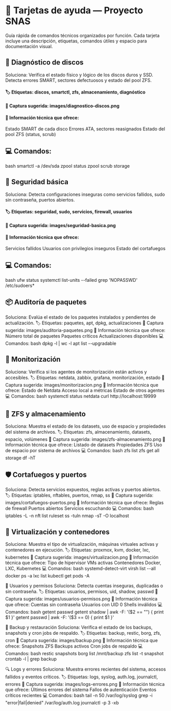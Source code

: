 # 🧪 Tarjetas de ayuda — Proyecto SNAS
Guía rápida de comandos técnicos organizados por función. Cada tarjeta incluye una descripción, etiquetas, comandos útiles y espacio para documentación visual.

## 🔧 Diagnóstico de discos
Soluciona: Verifica el estado físico y lógico de los discos duros y SSD. Detecta errores SMART, sectores defectuosos y estado del pool ZFS.
#### 🏷️ Etiquetas: discos, smartctl, zfs, almacenamiento, diagnóstico
#### 📸 Captura sugerida: images/diagnostico-discos.png
#### 📄 Información técnica que ofrece:
Estado SMART de cada disco
Errores ATA, sectores reasignados
Estado del pool ZFS (status, scrub)
##   💻 Comandos:
bash
smartctl -a /dev/sda
zpool status
zpool scrub storage


## 🔐 Seguridad básica
Soluciona: Detecta configuraciones inseguras como servicios fallidos, sudo sin contraseña, puertos abiertos.
#### 🏷️ Etiquetas: seguridad, sudo, servicios, firewall, usuarios
#### 📸 Captura sugerida: images/seguridad-basica.png
#### 📄 Información técnica que ofrece:
Servicios fallidos
Usuarios con privilegios inseguros
Estado del cortafuegos
## 💻 Comandos:
bash
ufw status
systemctl list-units --failed
grep 'NOPASSWD' /etc/sudoers*


## 📦 Auditoría de paquetes
Soluciona: Evalúa el estado de los paquetes instalados y pendientes de actualización.
🏷️ Etiquetas: paquetes, apt, dpkg, actualizaciones
📸 Captura sugerida: images/auditoria-paquetes.png
📄 Información técnica que ofrece:
Número total de paquetes
Paquetes críticos
Actualizaciones disponibles
💻 Comandos:
bash
dpkg -l | wc -l
apt list --upgradable


## 📡 Monitorización
Soluciona: Verifica si los agentes de monitorización están activos y accesibles.
🏷️ Etiquetas: netdata, zabbix, grafana, monitorización, estado
📸 Captura sugerida: images/monitorizacion.png
📄 Información técnica que ofrece:
Estado de Netdata
Acceso local a métricas
Estado de otros agentes
💻 Comandos:
bash
systemctl status netdata
curl http://localhost:19999


## 🧱 ZFS y almacenamiento
Soluciona: Muestra el estado de los datasets, uso de espacio y propiedades del sistema de archivos.
🏷️ Etiquetas: zfs, almacenamiento, datasets, espacio, volúmenes
📸 Captura sugerida: images/zfs-almacenamiento.png
📄 Información técnica que ofrece:
Listado de datasets
Propiedades ZFS
Uso de espacio por sistema de archivos
💻 Comandos:
bash
zfs list
zfs get all storage
df -hT


## 🛡️ Cortafuegos y puertos
Soluciona: Detecta servicios expuestos, reglas activas y puertos abiertos.
🏷️ Etiquetas: iptables, nftables, puertos, nmap, ss
📸 Captura sugerida: images/cortafuegos-puertos.png
📄 Información técnica que ofrece:
Reglas de firewall
Puertos abiertos
Servicios escuchando
💻 Comandos:
bash
iptables -L -n
nft list ruleset
ss -tuln
nmap -sT -O localhost


## 🧬 Virtualización y contenedores
Soluciona: Muestra el tipo de virtualización, máquinas virtuales activas y contenedores en ejecución.
🏷️ Etiquetas: proxmox, kvm, docker, lxc, kubernetes
📸 Captura sugerida: images/virtualizacion.png
📄 Información técnica que ofrece:
Tipo de hipervisor
VMs activas
Contenedores Docker, LXC, Kubernetes
💻 Comandos:
bash
systemd-detect-virt
virsh list --all
docker ps -a
lxc list
kubectl get pods -A


🧾 Usuarios y permisos
Soluciona: Detecta cuentas inseguras, duplicadas o sin contraseña.
🏷️ Etiquetas: usuarios, permisos, uid, shadow, passwd
📸 Captura sugerida: images/usuarios-permisos.png
📄 Información técnica que ofrece:
Cuentas sin contraseña
Usuarios con UID 0
Shells inválidos
💻 Comandos:
bash
getent passwd
getent shadow | awk -F: '($2 == "") { print $1 }'
getent passwd | awk -F: '($3 == 0) { print $1 }'


📁 Backup y restauración
Soluciona: Verifica el estado de los backups, snapshots y cron jobs de respaldo.
🏷️ Etiquetas: backup, restic, borg, zfs, cron
📸 Captura sugerida: images/backup.png
📄 Información técnica que ofrece:
Snapshots ZFS
Backups activos
Cron jobs de respaldo
💻 Comandos:
bash
restic snapshots
borg list /mnt/backup
zfs list -t snapshot
crontab -l | grep backup


🔍 Logs y errores
Soluciona: Muestra errores recientes del sistema, accesos fallidos y eventos críticos.
🏷️ Etiquetas: logs, syslog, auth.log, journalctl, errores
📸 Captura sugerida: images/logs-errores.png
📄 Información técnica que ofrece:
Últimos errores del sistema
Fallos de autenticación
Eventos críticos recientes
💻 Comandos:
bash
tail -n 50 /var/log/syslog
grep -i "error\|fail\|denied" /var/log/auth.log
journalctl -p 3 -xb


